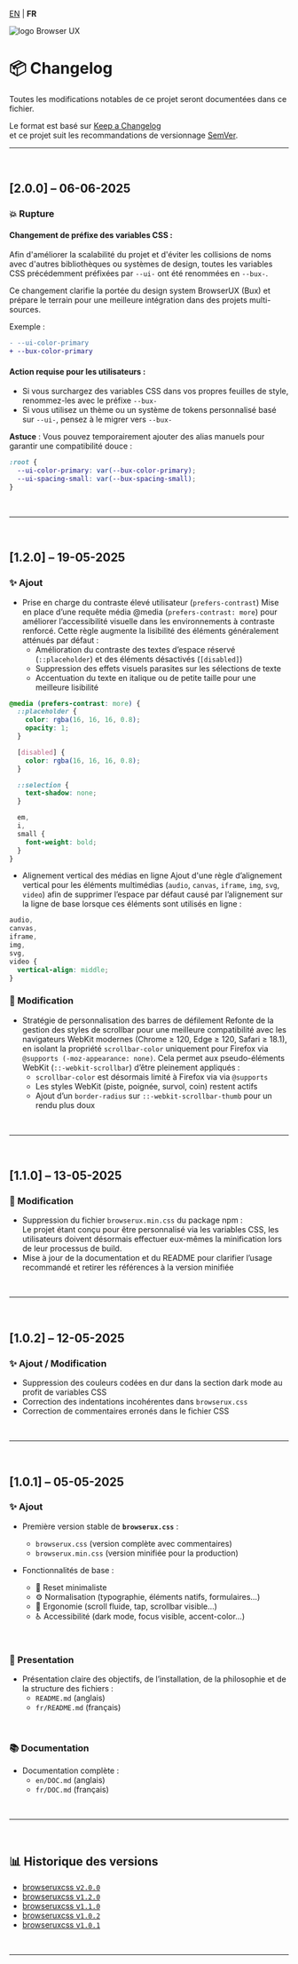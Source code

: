[EN](../en/CHANGELOG.md) | **FR**

<div>
  <img class="has-dark" src="https://browserux.com/assets/img/logo/logo-browserux-css-250.png" alt="logo Browser UX"/>
</div>

# 📦 Changelog

Toutes les modifications notables de ce projet seront documentées dans ce fichier.

Le format est basé sur [Keep a Changelog](https://keepachangelog.com/fr/1.0.0/)  
et ce projet suit les recommandations de versionnage [SemVer](https://semver.org/lang/fr/).

---

<br>

## [2.0.0] – 06-06-2025

### 💥 Rupture

#### Changement de préfixe des variables CSS :

Afin d'améliorer la scalabilité du projet et d'éviter les collisions de noms avec d'autres bibliothèques ou systèmes de design, toutes les variables CSS précédemment préfixées par `--ui-` ont été renommées en `--bux-`.

Ce changement clarifie la portée du design system BrowserUX (Bux) et prépare le terrain pour une meilleure intégration dans des projets multi-sources.

Exemple :

```diff
- --ui-color-primary
+ --bux-color-primary
```

####  Action requise pour les utilisateurs :

- Si vous surchargez des variables CSS dans vos propres feuilles de style, renommez-les avec le préfixe `--bux-`
- Si vous utilisez un thème ou un système de tokens personnalisé basé sur `--ui-`, pensez à le migrer vers `--bux-`

**Astuce** : Vous pouvez temporairement ajouter des alias manuels pour garantir une compatibilité douce :

```css
:root {
  --ui-color-primary: var(--bux-color-primary);
  --ui-spacing-small: var(--bux-spacing-small);
}
```

<br>

---

<br>

## [1.2.0] – 19-05-2025

### ✨ Ajout

- Prise en charge du contraste élevé utilisateur (`prefers-contrast`)
  Mise en place d’une requête média @media (`prefers-contrast: more`) pour améliorer l’accessibilité visuelle dans les environnements à contraste renforcé. Cette règle augmente la lisibilité des éléments généralement atténués par défaut :
  - Amélioration du contraste des textes d’espace réservé (`::placeholder`) et des éléments désactivés (`[disabled]`)
  - Suppression des effets visuels parasites sur les sélections de texte
  - Accentuation du texte en italique ou de petite taille pour une meilleure lisibilité
  
```css
@media (prefers-contrast: more) {
  ::placeholder {
    color: rgba(16, 16, 16, 0.8);
    opacity: 1;
  }

  [disabled] {
    color: rgba(16, 16, 16, 0.8);
  }

  ::selection {
    text-shadow: none;
  }

  em,
  i,
  small {
    font-weight: bold;
  }
}
```

- Alignement vertical des médias en ligne
  Ajout d'une règle d’alignement vertical pour les éléments multimédias (`audio`, `canvas`, `iframe`, `img`, `svg`, `video`) afin de supprimer l’espace par défaut causé par l’alignement sur la ligne de base lorsque ces éléments sont utilisés en ligne :
  
```css
audio,
canvas,
iframe,
img,
svg,
video {
  vertical-align: middle;
}
```

### 🔧 Modification

- Stratégie de personnalisation des barres de défilement
  Refonte de la gestion des styles de scrollbar pour une meilleure compatibilité avec les navigateurs WebKit modernes (Chrome ≥ 120, Edge ≥ 120, Safari ≥ 18.1), en isolant la propriété `scrollbar-color` uniquement pour Firefox via `@supports (-moz-appearance: none)`. Cela permet aux pseudo-éléments WebKit (`::-webkit-scrollbar`) d’être pleinement appliqués :
  - `scrollbar-color` est désormais limité à Firefox via via `@supports`
  - Les styles WebKit (piste, poignée, survol, coin) restent actifs
  - Ajout d’un `border-radius` sur `::-webkit-scrollbar-thumb` pour un rendu plus doux

<br>

---

<br>

## [1.1.0] – 13-05-2025

### 🔧 Modification

- Suppression du fichier `browserux.min.css` du package npm :   
  Le projet étant conçu pour être personnalisé via les variables CSS, les utilisateurs doivent désormais effectuer eux-mêmes la minification lors de leur processus de build.
- Mise à jour de la documentation et du README pour clarifier l’usage recommandé et retirer les références à la version minifiée

<br>

---

<br>

## [1.0.2] – 12-05-2025

### ✨ Ajout / Modification

- Suppression des couleurs codées en dur dans la section dark mode au profit de variables CSS
- Correction des indentations incohérentes dans `browserux.css`
- Correction de commentaires erronés dans le fichier CSS

<br>

---

<br>

## [1.0.1] – 05-05-2025

### ✨ Ajout

- Première version stable de **`browserux.css`** :
  - `browserux.css` (version complète avec commentaires)
  - `browserux.min.css` (version minifiée pour la production)

- Fonctionnalités de base :
  - 🔄 Reset minimaliste
  - ⚙️ Normalisation (typographie, éléments natifs, formulaires…)
  - 🧩 Ergonomie (scroll fluide, tap, scrollbar visible…)
  - ♿ Accessibilité (dark mode, focus visible, accent-color…)

<br>

### 📘 Presentation

- Présentation claire des objectifs, de l’installation, de la philosophie et de la structure des fichiers : 
  - `README.md` (anglais)
  - `fr/README.md` (français)

<br>

### 📚 Documentation

- Documentation complète :
  - `en/DOC.md` (anglais)
  - `fr/DOC.md` (français)

<br>

---

<br>

## 📊 Historique des versions

- [browseruxcss v`2.0.0`](https://github.com/Effeilo/browserux.css/tree/v2.0.0)
- [browseruxcss v`1.2.0`](https://github.com/Effeilo/browserux.css/tree/v1.2.0)
- [browseruxcss v`1.1.0`](https://github.com/Effeilo/browserux.css/tree/v1.1.0)
- [browseruxcss v`1.0.2`](https://github.com/Effeilo/browserux.css/tree/v1.0.2)
- [browseruxcss v`1.0.1`](https://github.com/Effeilo/browserux.css/tree/v1.0.1)

<br>

---